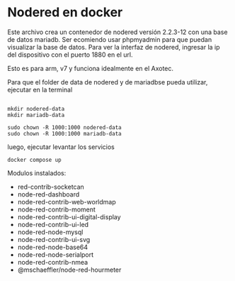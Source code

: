 # Nodered en docker 

Este archivo crea un contenedor de nodered versión 2.2.3-12 con una base de datos mariadb. Ser ecomiendo usar phpmyadmin para que puedan visualizar la base de datos. Para ver la interfaz de nodered, ingresar la ip del dispositivo con el puerto 1880 en el url.
 
Esto es para arm, v7 y funciona idealmente en el Axotec.

Para que el folder de data de nodered y de mariadbse pueda utilizar, ejecutar en la terminal

```

mkdir nodered-data
mkdir mariadb-data

sudo chown -R 1000:1000 nodered-data
sudo chown -R 1000:1000 mariadb-data
```

luego, ejecutar levantar los servicios

```
docker compose up
```


Modulos instalados:

- red-contrib-socketcan
- node-red-dashboard
- node-red-contrib-web-worldmap
- node-red-contrib-moment
- node-red-contrib-ui-digital-display
- node-red-contrib-ui-led
- node-red-node-mysql
- node-red-contrib-ui-svg
- node-red-node-base64
- node-red-node-serialport
- node-red-contrib-nmea
- @mschaeffler/node-red-hourmeter


